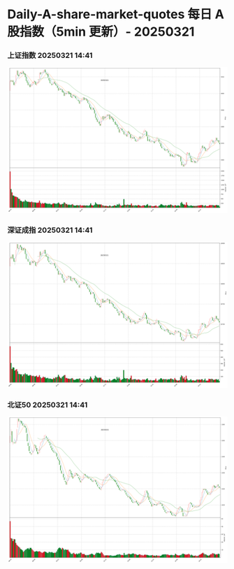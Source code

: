 
# Daily-A-share-market-quotes 每日 A 股指数（5min 更新）- 20250321

### 上证指数 20250321 14:41
![](./fig/2025/3/20250321-sh000001.png)

### 深证成指 20250321 14:41
![](./fig/2025/3/20250321-sz399001.png)

### 北证50 20250321 14:41
![](./fig/2025/3/20250321-bj899050.png)
